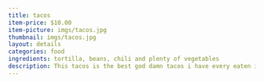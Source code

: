 ```yaml
---
title: tacos
item-price: $10.00
item-picture: imgs/tacos.jpg
thumbnail: imgs/tacos.jpg
layout: details
categories: food
ingredients: tortilla, beans, chili and plenty of vegetables
description: This tacos is the best god damn tacos i have every eaten in my whole life
---
```

